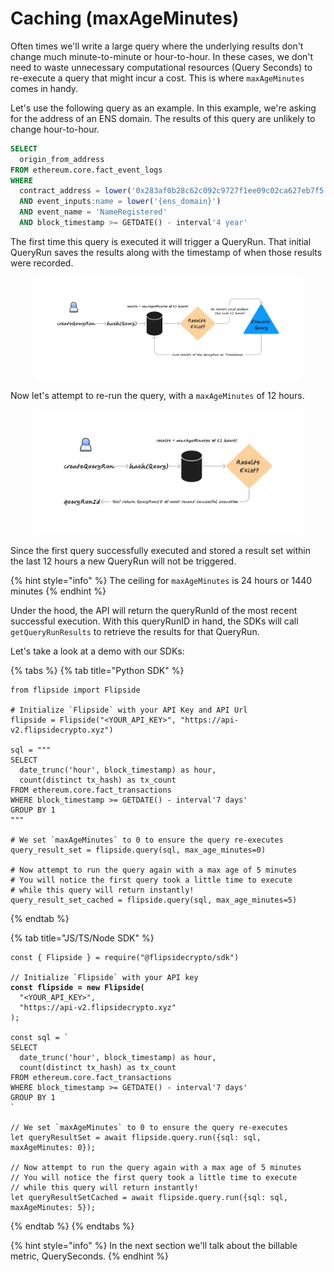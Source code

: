 # Caching (maxAgeMinutes)

Often times we'll write a large query where the underlying results don't change much minute-to-minute or hour-to-hour. In these cases, we don't need to waste unnecessary computational resources (Query Seconds) to re-execute a query that might incur a cost. This is where `maxAgeMinutes` comes in handy.

Let's use the following query as an example. In this example, we're asking for the address of an ENS domain. The results of this query are unlikely to change hour-to-hour.&#x20;

```sql
SELECT
  origin_from_address
FROM ethereum.core.fact_event_logs
WHERE
  contract_address = lower('0x283af0b28c62c092c9727f1ee09c02ca627eb7f5')
  AND event_inputs:name = lower('{ens_domain}')
  AND event_name = 'NameRegistered'
  AND block_timestamp >= GETDATE() - interval'4 year'
```

The first time this query is executed it will trigger a QueryRun. That initial QueryRun saves the results along with the timestamp of when those results were recorded.

<figure><img src="../../../.gitbook/assets/Untitled (7).png" alt=""><figcaption></figcaption></figure>

Now let's attempt to re-run the query, with a `maxAgeMinutes` of 12 hours.&#x20;

<figure><img src="../../../.gitbook/assets/Untitled (5).png" alt=""><figcaption></figcaption></figure>

Since the first query successfully executed and stored a result set within the last 12 hours a new QueryRun will not be triggered.

{% hint style="info" %}
The ceiling for `maxAgeMinutes` is 24 hours or 1440 minutes
{% endhint %}

Under the hood, the API will return the queryRunId of the most recent successful execution. With this queryRunID in hand, the SDKs will call `getQueryRunResults` to retrieve the results for that QueryRun.

Let's take a look at a demo with our SDKs:

{% tabs %}
{% tab title="Python SDK" %}
<pre class="language-python"><code class="lang-python">from flipside import Flipside

# Initialize `Flipside` with your API Key and API Url
flipside = Flipside("&#x3C;YOUR_API_KEY>", "https://api-v2.flipsidecrypto.xyz")

sql = """
SELECT 
  date_trunc('hour', block_timestamp) as hour,
  count(distinct tx_hash) as tx_count
FROM ethereum.core.fact_transactions 
WHERE block_timestamp >= GETDATE() - interval'7 days'
GROUP BY 1
"""
<strong>
</strong># We set `maxAgeMinutes` to 0 to ensure the query re-executes
query_result_set = flipside.query(sql, max_age_minutes=0)

# Now attempt to run the query again with a max age of 5 minutes
# You will notice the first query took a little time to execute
# while this query will return instantly!
query_result_set_cached = flipside.query(sql, max_age_minutes=5)
</code></pre>
{% endtab %}

{% tab title="JS/TS/Node SDK" %}
<pre class="language-javascript"><code class="lang-javascript">const { Flipside } = require("@flipsidecrypto/sdk")

// Initialize `Flipside` with your API key
<strong>const flipside = new Flipside(
</strong>  "&#x3C;YOUR_API_KEY>",
  "https://api-v2.flipsidecrypto.xyz"
);

const sql = `
SELECT 
  date_trunc('hour', block_timestamp) as hour,
  count(distinct tx_hash) as tx_count
FROM ethereum.core.fact_transactions 
WHERE block_timestamp >= GETDATE() - interval'7 days'
GROUP BY 1
`

// We set `maxAgeMinutes` to 0 to ensure the query re-executes
let queryResultSet = await flipside.query.run({sql: sql, maxAgeMinutes: 0});

// Now attempt to run the query again with a max age of 5 minutes
// You will notice the first query took a little time to execute
// while this query will return instantly!
let queryResultSetCached = await flipside.query.run({sql: sql, maxAgeMinutes: 5});
</code></pre>
{% endtab %}
{% endtabs %}



{% hint style="info" %}
In the next section we'll talk about the billable metric, QuerySeconds.
{% endhint %}
